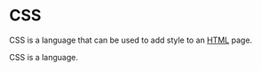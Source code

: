 # CSS

CSS is a language that can be used to add style to an [HTML](/wiki/HTML) page.

CSS is a language.